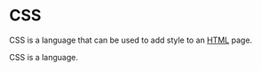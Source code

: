 # CSS

CSS is a language that can be used to add style to an [HTML](/wiki/HTML) page.

CSS is a language.